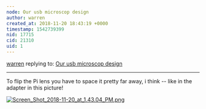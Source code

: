 ```yaml
---
node: Our usb microscop design
author: warren
created_at: 2018-11-20 18:43:19 +0000
timestamp: 1542739399
nid: 17715
cid: 21310
uid: 1
---
```




[warren](../profile/warren) replying to: [Our usb microscop design](../notes/luglimbe/11-20-2018/our-usb-microscop-design)

----
To flip the Pi lens you have to space it pretty far away, i think -- like in the adapter in this picture!

[![Screen_Shot_2018-11-20_at_1.43.04_PM.png](/i/27766)](/i/27766)

